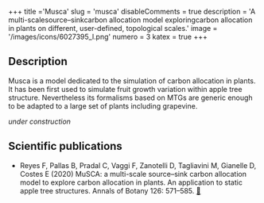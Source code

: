 +++
title ='Musca'
slug = 'musca'
disableComments = true
description = 'A multi-scalesource–sinkcarbon allocation model exploringcarbon allocation in plants on different, user-defined, topological scales.'
image = '/images/icons/6027395_l.png'
numero = 3
katex = true
+++


## Description

Musca is a model dedicated to the simulation of carbon allocation in plants. It has been first used to simulate fruit growth variation within apple tree structure. Nevertheless its formalisms based on MTGs are generic enough to be adapted to a large set of plants including grapevine. 


*under construction*

<!-- Test equation-->

<!--When \\(a \ne 0\\), there are two solutions to \\((ax^2 + bx + c = 0)\\) and they are 
$$ x = {-b \pm \sqrt{b^2-4ac} \over 2a} $$ -->

## Scientific publications

- Reyes F, Pallas B, Pradal C, Vaggi F, Zanotelli D, Tagliavini M, Gianelle D, Costes E (2020) MuSCA: a multi-scale source–sink carbon allocation model to explore carbon allocation in plants. An application to static apple tree structures. Annals of Botany 126: 571–585.  [:page_facing_up:](https://doi.org/10.1093/aob/mcz122)
